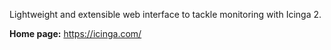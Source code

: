 Lightweight and extensible web interface to tackle monitoring with Icinga 2.

**Home page:** <https://icinga.com/>
